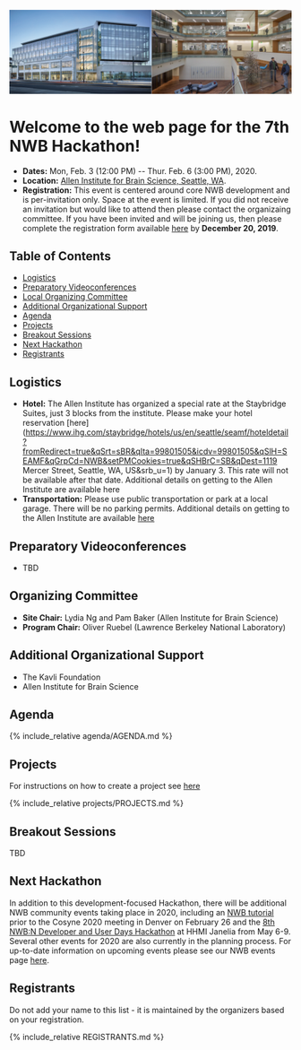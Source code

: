 <a href="http://www.alleninstitute.org/"><img alt="Allen Institute for Brain Science" src="AllenInstitute.png"></a>

# Welcome to the web page for the 7th NWB Hackathon!



- **Dates:** Mon, Feb. 3 (12:00 PM) -- Thur. Feb. 6 (3:00 PM), 2020.
- **Location:** [Allen Institute for Brain Science, Seattle, WA](https://www.google.com/maps/place/Allen+Institute/@47.6251853,-122.3412859,17z/data=!3m1!4b1!4m5!3m4!1s0x5490150705cb5703:0x499c58d72a7bcf9!8m2!3d47.6251817!4d-122.3390919).
- **Registration:** This event is centered around core NWB development and is per-invitation only. Space at the event is limited. If you did not receive an invitation but would like to attend then please contact the organizaing committee. If you have been invited and will be joining us, then please complete the registration form available [here](https://nam12.safelinks.protection.outlook.com/?url=https%3A%2F%2Fforms.gle%2FNy5jYhwoQffKUjtQ9&data=02%7C01%7C%7Cde03e0e83ddb43e7492b08d77774816a%7C32669cd6737f4b398bddd6951120d3fc%7C0%7C0%7C637109214572629580&sdata=8O73uCbojxRsvVb7%2BWZKPySQojM9CMMVxip056391Go%3D&reserved=0)  by **December 20, 2019**.

## Table of Contents

  * [Logistics](#logistics)
  * [Preparatory Videoconferences](#preparatory-videoconferences)
  * [Local Organizing Committee](#local-organizing-committee)
  * [Additional Organizational Support](#additional-organizational-support)
  * [Agenda](#agenda)
  * [Projects](#projects-how-to-add-a-new-project)
  * [Breakout Sessions](#breakout-sessions)
  * [Next Hackathon](#next-hackathon)
  * [Registrants](#registrants)


## Logistics

- **Hotel:** The Allen Institute has organized a special rate at the Staybridge Suites, just 3 blocks from the institute. Please make your hotel reservation [here](https://www.ihg.com/staybridge/hotels/us/en/seattle/seamf/hoteldetail?fromRedirect=true&qSrt=sBR&qIta=99801505&icdv=99801505&qSlH=SEAMF&qGrpCd=NWB&setPMCookies=true&qSHBrC=SB&qDest=1119 Mercer Street, Seattle, WA, US&srb_u=1) by January 3. This rate will not be available after that date. Additional details on getting to the Allen Institute are available here
- **Transportation:** Please use public transportation or park at a local garage. There will be no parking permits. Additional details on getting to the Allen Institute are available [here](https://alleninstitute.org/events-training/getting-allen-institute/)

## Preparatory Videoconferences

- TBD

## Organizing Committee

- **Site Chair:** Lydia Ng and Pam Baker (Allen Institute for Brain Science) 
- **Program Chair:** Oliver Ruebel (Lawrence Berkeley National Laboratory)

## Additional Organizational Support
- The Kavli Foundation
- Allen Institute for Brain Science

## Agenda

<!-- ORGANIZERS: please edit AGENDA.md -->

{% include_relative agenda/AGENDA.md %}

## Projects

For instructions on how to create a project see [here](projects/README.md)

{% include_relative projects/PROJECTS.md %}


## Breakout Sessions

TBD

## Next Hackathon

In addition to this development-focused Hackathon, there will be additional NWB community events taking place in 2020, including an [NWB tutorial](http://www.cosyne.org/c/index.php?title=Tutorial_2020) prior to the Cosyne 2020 meeting in Denver on February 26 and the [8th NWB:N Developer and User Days Hackathon](https://neurodatawithoutborders.github.io/nwb_hackathons/HCK08_2020_Janelia/) at HHMI Janelia from May 6-9. Several other events for 2020 are also currently in the planning process. For up-to-date information on upcoming events please see our NWB events page [here](https://www.nwb.org/nwb-events/).

## Registrants

Do not add your name to this list - it is maintained by the organizers based on your registration.

<!-- ORGANIZERS: please edit REGISTRANTS.md -->

{% include_relative REGISTRANTS.md %}


